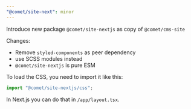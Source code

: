 ```yaml
---
"@comet/site-next": minor
---
```


Introduce new package `@comet/site-nextjs` as copy of `@comet/cms-site`

Changes:

-   Remove `styled-components` as peer dependency
-   use SCSS modules instead
-   `@comet/site-nextjs` is pure ESM

To load the CSS, you need to import it like this:

```ts
import "@comet/site-nextjs/css";
```

In Next.js you can do that in `/app/layout.tsx`.

